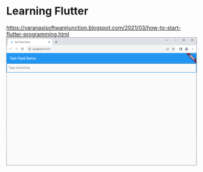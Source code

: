 # Learning Flutter
 https://varanasisoftwarejunction.blogspot.com/2021/03/how-to-start-flutter-programming.html
![img_1.png](img_1.png)
